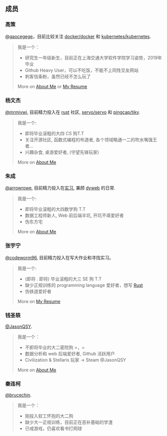 ## 成员

### 高策

[@gaocegege](https://github.com/gaocegege)，目前比较关注 [docker/docker](https://github.com/docker/docker) 和 [kubernetes/kubernetes](https://github.com/kubernetes/kubernetes).
> 我是一个：
>
>* 研究生一年级新生，目前正在上海交通大学软件学院学习姿势，2019年毕业
>* Github Heavy User，可以不吃饭，不能不上同性交友网站
>* 刺客信条粉，虽然已经不怎么玩了
>
> More on [About Me](http://gaocegege.com/Blog/about/) or [My Resume](http://gaocegege.com/resume/cn/)

### 杨文杰

[@mrmiywj](https://github.com/mrmiywj), 目前精力投入在 [rust](https://rust-lang.org) 社区, [servo/servo](https://github.com/servo/servo) 和 [pingcap/tikv](https://github.com/tikv).
> 我是一个:
>
>* 即将毕业滚粗的大四 CS 狗T.T
>* 关注开源社区, 函数式编程的布道者, 各个领域略通一二的吹水嘴强王者...
>* 兴趣杂食, 桌游爱好者, (守望先锋玩家)
>
> More on [About Me](https://blog.ivanyang.me)

### 朱成

[@arrowrowe](https://github.com/arrowrowe), 目前精力投入在[实习](http://yitutech.com/), 兼顾 [dyweb](https://github.com/dyweb/) 的日常.
> 我是一个:
>
>* 即将毕业滚粗的大四数学狗 T.T
>* 数据工程师新人, Web 前后端半坑, 开坑不填爱好者
>* 伪东方宅
>
> More on [About Me](http://arrowrowe.me)


### 张宇宁

[@codeworm96](https://github.com/codeworm96), 目前精力投入在写大作业和寻找实习。
> 我是一个:
>
>* (即将 . 即将) 毕业滚粗的大三 SE 狗 T.T
>* 缺少正规训练的 programming language 爱好者，想写 [Rust](https://rust-lang.org)
>* 伪铁道爱好者
>
> More on [My Resume](https://codeworm96.github.io/resume/)

### 钱圣轶

[@JasonQSY](https://github.com/JasonQSY).
> 我是一个：
>
>* 不即将毕业的大二密院狗 =，=
>* 数据分析和 web 后端爱好者, Github 活跃用户
>* Civilization & Stellaris 玩家 -> Steam @JasonQSY
>
> More on [About Me](http://jasonqian.me)

### 秦连柯

[@brucechin](https://github.com/brucechin).
> 我是一个：
>
>* 刚投入软工怀抱的大二狗
>* 缺少大一正规训练，目前正在恶补基础的学渣
>* 已戒游戏，仍喜欢看书打网球
>
